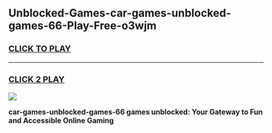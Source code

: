 
## Unblocked-Games-car-games-unblocked-games-66-Play-Free-o3wjm
<h3>
<a href="https://premium76.site?title=car-games-unblocked-games-66&ref=19M">CLICK TO PLAY</a></h3>
<hr>

<h3>
<a href="https://premium76.site?title=car-games-unblocked-games-66&ref=19M">CLICK 2 PLAY</a>
  
</h3>

<a href="https://premium76.site?title=car-games-unblocked-games-66&ref=19M"><img src="https://clearcache.store/games.png"></a>


**car-games-unblocked-games-66 games unblocked: Your Gateway to Fun and Accessible Online Gaming**
